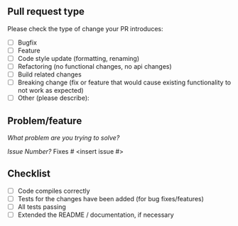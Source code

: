 ## Pull request type
Please check the type of change your PR introduces:
- [ ] Bugfix
- [ ] Feature
- [ ] Code style update (formatting, renaming)
- [ ] Refactoring (no functional changes, no api changes)
- [ ] Build related changes
- [ ] Breaking change (fix or feature that would cause existing functionality to not work as expected)
- [ ] Other (please describe):

## Problem/feature

_What problem are you trying to solve?_

_Issue Number?_
Fixes # <insert issue #>


## Checklist
- [ ] Code compiles correctly
- [ ] Tests for the changes have been added (for bug fixes/features)
- [ ] All tests passing
- [ ] Extended the README / documentation, if necessary